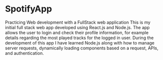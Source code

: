 # SpotifyApp
Practicing Web development with a FullStack web application
This is my initial full stack web app developed using React.js and Node.js.
The app allows the user to login and check their profile information, for example details regarding the most played tracks for the logged in user.
During the development of this app I have learned Node.js along with how to manage server requests, dynamically loading components based on a request, APIs, and authentication. 
